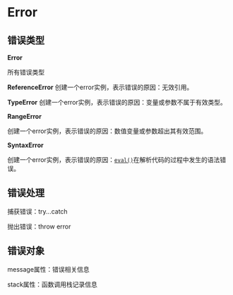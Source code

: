 # Error

## 错误类型

**Error**

所有错误类型

**ReferenceError**
创建一个error实例，表示错误的原因：无效引用。

**TypeError**
创建一个error实例，表示错误的原因：变量或参数不属于有效类型。

**RangeError**

创建一个error实例，表示错误的原因：数值变量或参数超出其有效范围。

**SyntaxError**

创建一个error实例，表示错误的原因：[`eval()`](https://developer.mozilla.org/zh-CN/docs/Web/JavaScript/Reference/Global_Objects/eval)在解析代码的过程中发生的语法错误。

## 错误处理

捕获错误：try...catch

抛出错误：throw error

## 错误对象

message属性：错误相关信息

stack属性：函数调用栈记录信息